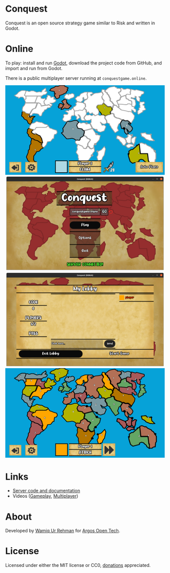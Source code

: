 # Conquest
Conquest is an open source strategy game similar to Risk and written in Godot.

# Online
To play: install and run [Godot](https://godotengine.org/download), download the project code from GitHub, and import and run from Godot. 

There is a public multiplayer server running at `conquestgame.online`.

![Conquest](Images/SomePlaced.PNG)
![Conquest](Images/MainMenu.png)
![Conquest](Images/Lobby.png)
![Conquest](Images/AllPlaced.PNG)

# Links
- [Server code and documentation](https://github.com/argosopentech/Conquest-server)
- Videos ([Gameplay](https://www.youtube.com/watch?v=zNjZFWyaR-M), [Multiplayer](https://www.youtube.com/watch?v=PQDjDbVymX0))

# About
Developed by [Wamiq Ur Rehman](https://wamiqurrehman.wordpress.com/) for [Argos Open Tech](https://www.argosopentech.com).

# License
Licensed under either the MIT license or CC0, [donations](https://github.com/sponsors/argosopentech) appreciated.
